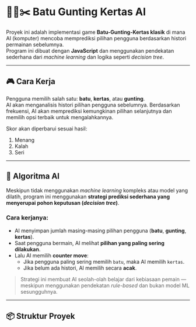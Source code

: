# 🧠📄✂️ Batu Gunting Kertas AI

Proyek ini adalah implementasi game **Batu-Gunting-Kertas klasik** di mana AI (komputer) mencoba memprediksi pilihan pengguna berdasarkan histori permainan sebelumnya.  
Program ini dibuat dengan **JavaScript** dan menggunakan pendekatan sederhana dari *machine learning* dan logika seperti *decision tree*.

---

## 🎮 Cara Kerja

Pengguna memilih salah satu: **batu**, **kertas**, atau **gunting**.  
AI akan menganalisis histori pilihan pengguna sebelumnya. Berdasarkan frekuensi, AI akan memprediksi kemungkinan pilihan selanjutnya dan memilih opsi terbaik untuk mengalahkannya.

Skor akan diperbarui sesuai hasil:

1. Menang
2. Kalah
3. Seri

---

## 🧠 Algoritma AI

Meskipun tidak menggunakan *machine learning* kompleks atau model yang dilatih, program ini menggunakan **strategi prediksi sederhana yang menyerupai pohon keputusan (*decision tree*)**.

### Cara kerjanya:
- AI menyimpan jumlah masing-masing pilihan pengguna (**batu**, **gunting**, **kertas**).
- Saat pengguna bermain, AI melihat **pilihan yang paling sering dilakukan**.
- Lalu AI memilih **counter move**:
  - Jika pengguna paling sering memilih `batu`, maka AI memilih `kertas`.
  - Jika belum ada histori, AI memilih secara **acak**.

> Strategi ini membuat AI seolah-olah belajar dari kebiasaan pemain — meskipun menggunakan pendekatan *rule-based* dan bukan model ML sesungguhnya.

---

## 📦 Struktur Proyek

